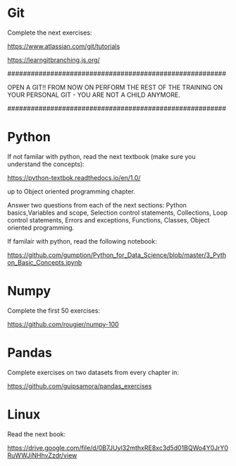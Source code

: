 # Git 

Complete the next exercises:

https://www.atlassian.com/git/tutorials

https://learngitbranching.js.org/

########################################################

OPEN A GIT!! FROM NOW ON PERFORM THE REST OF THE TRAINING ON YOUR PERSONAL GIT - YOU ARE NOT A CHILD ANYMORE.

########################################################

# Python

If not familar with python, read the next textbook (make sure you understand the concepts):

https://python-textbok.readthedocs.io/en/1.0/

up to Object oriented programming chapter.

Answer two questions from each of the next sections: Python basics,Variables and scope, Selection control statements, Collections,
Loop control statements, Errors and exceptions, Functions, Classes, Object oriented programming.

If familair with python, read the following notebook:

https://github.com/gumption/Python_for_Data_Science/blob/master/3_Python_Basic_Concepts.ipynb

# Numpy

Complete the first 50 exercises:

https://github.com/rougier/numpy-100

# Pandas

Complete exercises on two datasets from every chapter in:

https://github.com/guipsamora/pandas_exercises

# Linux

Read the next book:

https://drive.google.com/file/d/0B7JUyl32mthxRE8xc3d5d01BQWo4Y0JrY0RuWWJiNHhvZzdr/view
